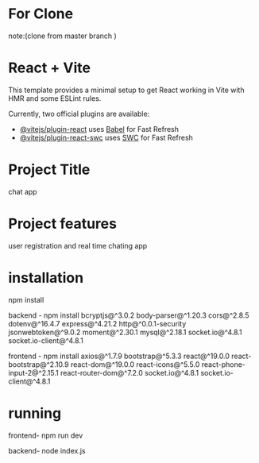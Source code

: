 # For Clone
note:(clone from master branch )
# React + Vite

This template provides a minimal setup to get React working in Vite with HMR and some ESLint rules.

Currently, two official plugins are available:

- [@vitejs/plugin-react](https://github.com/vitejs/vite-plugin-react/blob/main/packages/plugin-react/README.md) uses [Babel](https://babeljs.io/) for Fast Refresh
- [@vitejs/plugin-react-swc](https://github.com/vitejs/vite-plugin-react-swc) uses [SWC](https://swc.rs/) for Fast Refresh


# Project Title
chat app

# Project features
user registration and real time chating app

# installation
npm install

backend - npm install bcryptjs@^3.0.2 body-parser@^1.20.3 cors@^2.8.5 dotenv@^16.4.7 express@^4.21.2 http@^0.0.1-security jsonwebtoken@^9.0.2 moment@^2.30.1 mysql@^2.18.1 socket.io@^4.8.1 socket.io-client@^4.8.1

frontend - npm install axios@^1.7.9 bootstrap@^5.3.3 react@^19.0.0 react-bootstrap@^2.10.9 react-dom@^19.0.0 react-icons@^5.5.0 react-phone-input-2@^2.15.1 react-router-dom@^7.2.0 socket.io@^4.8.1 socket.io-client@^4.8.1

# running

frontend- npm run dev

backend- node index.js
